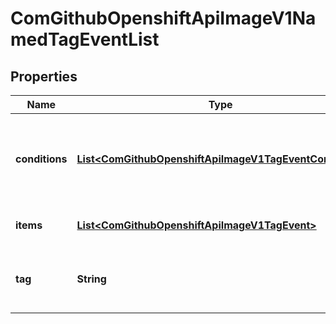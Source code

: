 
# ComGithubOpenshiftApiImageV1NamedTagEventList

## Properties
Name | Type | Description | Notes
------------ | ------------- | ------------- | -------------
**conditions** | [**List&lt;ComGithubOpenshiftApiImageV1TagEventCondition&gt;**](ComGithubOpenshiftApiImageV1TagEventCondition.md) | Conditions is an array of conditions that apply to the tag event list. |  [optional]
**items** | [**List&lt;ComGithubOpenshiftApiImageV1TagEvent&gt;**](ComGithubOpenshiftApiImageV1TagEvent.md) | Standard object&#39;s metadata. | 
**tag** | **String** | Tag is the tag for which the history is recorded | 



